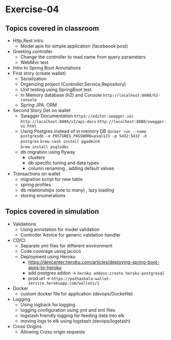 # Exercise-04

## Topics covered in classroom

- Http,Rest intro
    - Model apis for simple application (facebeook post) 
- Greeting controller
    - Change the controller to read name from query parameters
    - WebMvc test
- Intro to Spring Boot Annotations
- First story (create wallet)
    - Serialization
    - Organizing project (Controller,Service,Repository)
    - Unit testing using SpringBoot test 
    - In Memory database (h2) and Console
        `http://localhost:8080/h2-console`
    - Spring JPA, ORM    
- Second Story Get on wallet
    - Swagger Documentation
        `https://editor.swagger.io/`
        `http://localhost:8080/v2/api-docs`
        `http://localhost:8080/swagger-ui.html`
    - Using Postgres instead of in memory DB
        `docker run --name postgresdb -e POSTGRES_PASSWORD=psql123 -p 5432:5432 -d postgres`
        `brew cask install pgadmin4`   
        `brew install psqlodbc`   
    - db migration using flyway
        - clusters 
        - db specific tuning and data types
        - column renaming , adding default values
- Transactions on wallet
    - migration script for new table
    - spring profiles
    - db relationships (one to many) , lazy loading
    - storing enumerations
    
## Topics covered in simulation    

- Validations
    - Using annotation for model validation
    - Controller Advice for generic validation handler
- CD/CI
    - Separate yml files for different environment
    - Code coverage using jacoco
    - Deployment using Heroku
        - https://devcenter.heroku.com/articles/deploying-spring-boot-apps-to-heroku 
        - add postgres addon ->  `heroku addons:create heroku-postgresql`
        - prod url -> `https://pathashala-wallet-service.herokuapp.com/wallets/1`   
- Docker
    - custom docker file for application (devops/Dockefile) 
- Logging
    - Using logback for logging
    - logging configuration using yml and xml files
    - logstash friendly logging for feeding data into elk  
    - moving logs to elk using logstash (devops/logstash)  
- Cross Origins
    - Allowing Cross origin requests        
    

  
  
